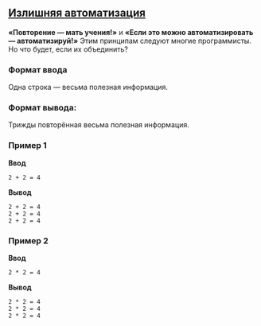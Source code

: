 ## [Излишняя автоматизация](../../../solutions/2.1/21_c.py)

**«Повторение — мать учения!»** и **«Если это можно автоматизировать — автоматизируй!»**
Этим принципам следуют многие программисты. Но что будет, если их объединить?

### Формат ввода

Одна строка — весьма полезная информация.

### Формат вывода:

Трижды повторённая весьма полезная информация.

### Пример 1

__Ввод__
```plaintext
2 + 2 = 4
```

__Вывод__
```plaintext
2 + 2 = 4
2 + 2 = 4
2 + 2 = 4
```

### Пример 2

__Ввод__
```plaintext
2 * 2 = 4
```

__Вывод__
```plaintext
2 * 2 = 4
2 * 2 = 4
2 * 2 = 4
```